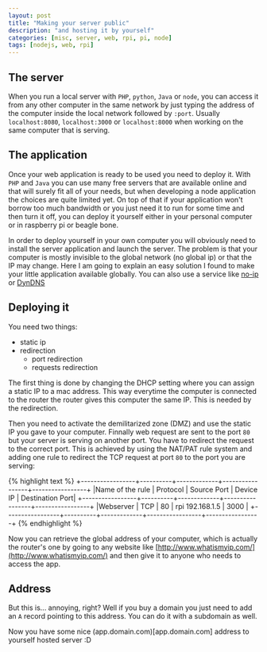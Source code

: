 ```yaml
---
layout: post
title: "Making your server public"
description: "and hosting it by yourself"
categories: [misc, server, web, rpi, pi, node]
tags: [nodejs, web, rpi]
---
```


## The server

When you run a local server with `PHP`, `python`, `Java` or `node`, you can access it from any other computer in the same network by just typing the address of the computer inside the local network followed by `:port`. Usually `localhost:8080`, `localhost:3000` or `localhost:8000` when working on the same computer that is serving.

## The application

Once your web application is ready to be used you need to deploy it. With `PHP` and `Java` you can use many free servers that are available online and that will surely fit all of your needs, but when developing a node application the choices are quite limited yet. On top of that if your application won't borrow too much bandwidth or you just need it to run for some time and then turn it off, you can deploy it yourself either in your personal computer or in raspberry pi or beagle bone.

In order to deploy yourself in your own computer you will obviously need to install the server application and launch the server. The problem is that your computer is mostly invisible to the global network (no global ip) or that the IP may change. Here I am going to explain an easy solution I found to make your little application available globally. You can also use a service like [no-ip](http://www.noip.com) or [DynDNS](http://dyn.com)

## Deploying it

You need two things:

* static ip
* redirection
  * port redirection
  * requests redirection

The first thing is done by changing the DHCP setting where you can assign a static IP to a mac address. This way everytime the computer is connected to the router the router gives this computer the same IP. This is needed by the redirection.

Then you need to activate the demilitarized zone (DMZ) and use the static IP you gave to your computer. Finnally web request are sent to the port `80` but your server is serving on another port. You have to redirect the request to the correct port. This is achieved by using the NAT/PAT rule system and adding one rule to redirect the TCP request at port `80` to the port you are serving:

{% highlight text %}
+-----------------+----------+-------------+-----------------+-----------------+
|Name of the rule | Protocol | Source Port | Device IP       | Destination Port|
+-----------------+----------+-------------+-----------------+-----------------+
|Webserver        | TCP      | 80          | rpi 192.168.1.5 | 3000            |
+-----------------+----------+-------------+-----------------+-----------------+
{% endhighlight %}

Now you can retrieve the global address of your computer, which is actually the router's one by going to any website like [http://www.whatismyip.com/](http://www.whatismyip.com/) and then give it to anyone who needs to access the app.

## Address
But this is... annoying, right? Well if you buy a domain you just need to add an `A` record pointing to this address. You can do it with a subdomain as well.

Now you have some nice (app.domain.com)[app.domain.com] address to yourself hosted server :D
